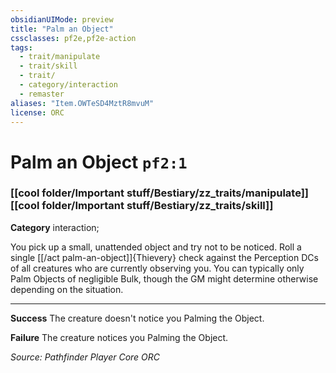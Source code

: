 ```yaml
---
obsidianUIMode: preview
title: "Palm an Object"
cssclasses: pf2e,pf2e-action
tags:
  - trait/manipulate
  - trait/skill
  - trait/
  - category/interaction
  - remaster
aliases: "Item.OWTeSD4MztR8mvuM"
license: ORC
---
```

# Palm an Object `pf2:1`

### [[cool folder/Important stuff/Bestiary/zz_traits/manipulate]][[cool folder/Important stuff/Bestiary/zz_traits/skill]]

**Category** interaction; 




You pick up a small, unattended object and try not to be noticed. Roll a single [[/act palm-an-object]]{Thievery} check against the Perception DCs of all creatures who are currently observing you. You can typically only Palm Objects of negligible Bulk, though the GM might determine otherwise depending on the situation.

* * *

**Success** The creature doesn't notice you Palming the Object.

**Failure** The creature notices you Palming the Object.

*Source: Pathfinder Player Core*
*ORC*